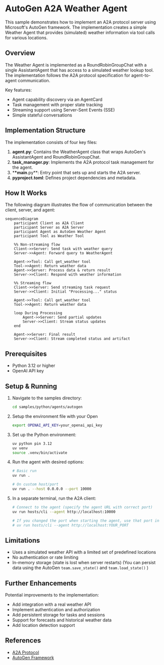 # AutoGen A2A Weather Agent

This sample demonstrates how to implement an A2A protocol server using Microsoft's AutoGen framework. The implementation creates a simple Weather Agent that provides (simulated) weather information via tool calls for various locations.

## Overview

The Weather Agent is implemented as a RoundRobinGroupChat with a single AssistantAgent that has access to a simulated weather lookup tool. The implementation follows the A2A protocol specification for agent-to-agent communication.

Key features:

- Agent capability discovery via an AgentCard
- Task management with proper state tracking
- Streaming support using Server-Sent Events (SSE)
- Simple stateful conversations

## Implementation Structure

The implementation consists of four key files:

1. **agent.py**: Contains the WeatherAgent class that wraps AutoGen's AssistantAgent and RoundRobinGroupChat.
2. **task_manager.py**: Implements the A2A protocol task management for the agent.
3. \***\*main**.py\*\*: Entry point that sets up and starts the A2A server.
4. **pyproject.toml**: Defines project dependencies and metadata.

## How It Works

The following diagram illustrates the flow of communication between the client, server, and agent:

```mermaid
sequenceDiagram
    participant Client as A2A Client
    participant Server as A2A Server
    participant Agent as AutoGen Weather Agent
    participant Tool as Weather Tool

    %% Non-streaming flow
    Client->>Server: Send task with weather query
    Server->>Agent: Forward query to WeatherAgent

    Agent->>Tool: Call get_weather tool
    Tool->>Agent: Return weather data
    Agent->>Server: Process data & return result
    Server->>Client: Respond with weather information

    %% Streaming flow
    Client->>Server: Send streaming task request
    Server->>Client: Initial "Processing..." status

    Agent->>Tool: Call get_weather tool
    Tool->>Agent: Return weather data

    loop During Processing
        Agent->>Server: Send partial updates
        Server->>Client: Stream status updates
    end

    Agent->>Server: Final result
    Server->>Client: Stream completed status and artifact
```

## Prerequisites

- Python 3.12 or higher
- OpenAI API key

## Setup & Running

1. Navigate to the samples directory:

   ```bash
   cd samples/python/agents/autogen
   ```

2. Setup the environment file with your Open

   ```bash
   export OPENAI_API_KEY=your_openai_api_key
   ```

3. Set up the Python environment:

   ```bash
   uv python pin 3.12
   uv venv
   source .venv/bin/activate
   ```

4. Run the agent with desired options:

   ```bash
   # Basic run
   uv run .

   # On custom host/port
   uv run . --host 0.0.0.0 --port 10000
   ```

5. In a separate terminal, run the A2A client:

   ```bash
   # Connect to the agent (specify the agent URL with correct port)
   uv run hosts/cli --agent http://localhost:10000

   # If you changed the port when starting the agent, use that port instead
   # uv run hosts/cli --agent http://localhost:YOUR_PORT
   ```

## Limitations

- Uses a simulated weather API with a limited set of predefined locations
- No authentication or rate limiting
- In-memory storage (state is lost when server restarts) (You can persist data using the AutoGen `team.save_state()` and `team.load_state()` )

## Further Enhancements

Potential improvements to the implementation:

- Add integration with a real weather API
- Implement authentication and authorization
- Add persistent storage for tasks and sessions
- Support for forecasts and historical weather data
- Add location detection support

## References

- [A2A Protocol](https://github.com/google/A2A)
- [AutoGen Framework](https://microsoft.github.io/autogen/)
